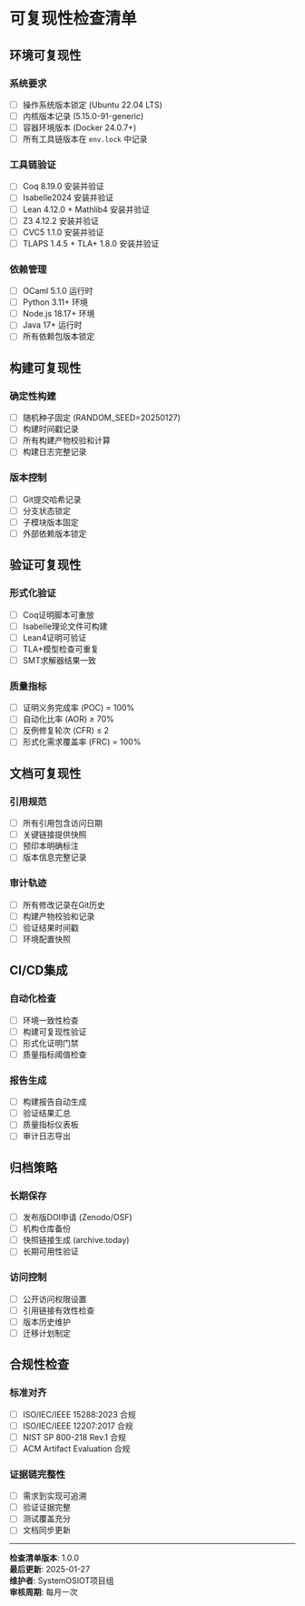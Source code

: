 # 可复现性检查清单

## 环境可复现性

### 系统要求

- [ ] 操作系统版本锁定 (Ubuntu 22.04 LTS)
- [ ] 内核版本记录 (5.15.0-91-generic)
- [ ] 容器环境版本 (Docker 24.0.7+)
- [ ] 所有工具链版本在 `env.lock` 中记录

### 工具链验证

- [ ] Coq 8.19.0 安装并验证
- [ ] Isabelle2024 安装并验证  
- [ ] Lean 4.12.0 + Mathlib4 安装并验证
- [ ] Z3 4.12.2 安装并验证
- [ ] CVC5 1.1.0 安装并验证
- [ ] TLAPS 1.4.5 + TLA+ 1.8.0 安装并验证

### 依赖管理

- [ ] OCaml 5.1.0 运行时
- [ ] Python 3.11+ 环境
- [ ] Node.js 18.17+ 环境
- [ ] Java 17+ 运行时
- [ ] 所有依赖包版本锁定

## 构建可复现性

### 确定性构建

- [ ] 随机种子固定 (RANDOM_SEED=20250127)
- [ ] 构建时间戳记录
- [ ] 所有构建产物校验和计算
- [ ] 构建日志完整记录

### 版本控制

- [ ] Git提交哈希记录
- [ ] 分支状态锁定
- [ ] 子模块版本固定
- [ ] 外部依赖版本锁定

## 验证可复现性

### 形式化验证

- [ ] Coq证明脚本可重放
- [ ] Isabelle理论文件可构建
- [ ] Lean4证明可验证
- [ ] TLA+模型检查可重复
- [ ] SMT求解器结果一致

### 质量指标

- [ ] 证明义务完成率 (POC) = 100%
- [ ] 自动化比率 (AOR) ≥ 70%
- [ ] 反例修复轮次 (CFR) ≤ 2
- [ ] 形式化需求覆盖率 (FRC) = 100%

## 文档可复现性

### 引用规范

- [ ] 所有引用包含访问日期
- [ ] 关键链接提供快照
- [ ] 预印本明确标注
- [ ] 版本信息完整记录

### 审计轨迹

- [ ] 所有修改记录在Git历史
- [ ] 构建产物校验和记录
- [ ] 验证结果时间戳
- [ ] 环境配置快照

## CI/CD集成

### 自动化检查

- [ ] 环境一致性检查
- [ ] 构建可复现性验证
- [ ] 形式化证明门禁
- [ ] 质量指标阈值检查

### 报告生成

- [ ] 构建报告自动生成
- [ ] 验证结果汇总
- [ ] 质量指标仪表板
- [ ] 审计日志导出

## 归档策略

### 长期保存

- [ ] 发布版DOI申请 (Zenodo/OSF)
- [ ] 机构仓库备份
- [ ] 快照链接生成 (archive.today)
- [ ] 长期可用性验证

### 访问控制

- [ ] 公开访问权限设置
- [ ] 引用链接有效性检查
- [ ] 版本历史维护
- [ ] 迁移计划制定

## 合规性检查

### 标准对齐

- [ ] ISO/IEC/IEEE 15288:2023 合规
- [ ] ISO/IEC/IEEE 12207:2017 合规
- [ ] NIST SP 800-218 Rev.1 合规
- [ ] ACM Artifact Evaluation 合规

### 证据链完整性

- [ ] 需求到实现可追溯
- [ ] 验证证据完整
- [ ] 测试覆盖充分
- [ ] 文档同步更新

---

**检查清单版本**: 1.0.0  
**最后更新**: 2025-01-27  
**维护者**: SystemOSIOT项目组  
**审核周期**: 每月一次
